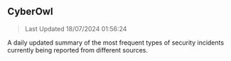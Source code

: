 ## CyberOwl 
> Last Updated 18/07/2024 01:56:24 


A daily updated summary of the most frequent types of security incidents currently being reported from different sources.

